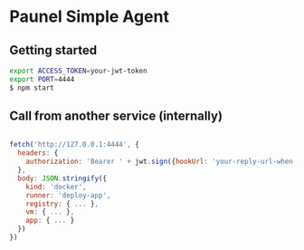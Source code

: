 # Paunel Simple Agent

## Getting started
```bash
export ACCESS_TOKEN=your-jwt-token
export PORT=4444
$ npm start
```

## Call from another service (internally)

```js

fetch('http://127.0.0.1:4444', {
  headers: {
    authorization: 'Bearer ' + jwt.sign({hookUrl: 'your-reply-url-when-runner-finished', hookToken: 'reply-jwt-token'}, ACCESS_TOKEN);
  },
  body: JSON.stringify({
    kind: 'docker',
    runner: 'deploy-app',
    registry: { ... },
    vm: { ... },
    app: { ... } 
  })
})
```


